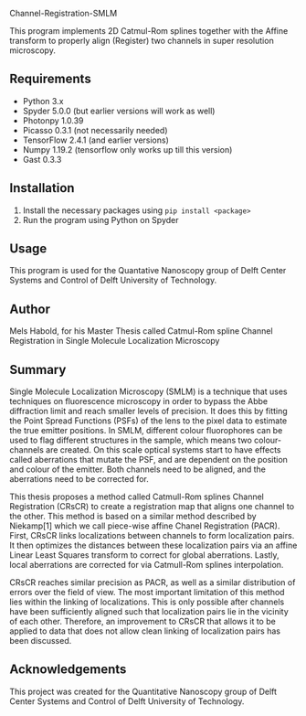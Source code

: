 Channel-Registration-SMLM

This program implements 2D Catmul-Rom splines together with the Affine transform to properly align (Register) two channels in super resolution microscopy.

## Requirements
- Python 3.x 
- Spyder 5.0.0 (but earlier versions will work as well) 
- Photonpy 1.0.39
- Picasso 0.3.1 (not necessarily needed)
- TensorFlow 2.4.1 (and earlier versions) 
- Numpy 1.19.2 (tensorflow only works up till this version)
- Gast 0.3.3

## Installation
1. Install the necessary packages using ```pip install <package>```
2. Run the program using Python on Spyder

## Usage
This program is used for the Quantative Nanoscopy group of Delft Center Systems and Control of Delft University of Technology.

## Author
Mels Habold, for his Master Thesis called Catmul-Rom spline Channel Registration in Single Molecule Localization Microscopy

## Summary

Single Molecule Localization Microscopy (SMLM) is a technique that uses techniques on fluorescence microscopy in order to bypass the Abbe diffraction limit and reach smaller levels of precision. It does this by fitting the Point Spread Functions (PSFs) of the lens to the pixel data to estimate the true emitter positions. In SMLM, different colour fluorophores can be used to flag different structures in the sample, which means two colour-channels are created. On this scale optical systems start to have effects called aberrations that mutate the PSF, and are dependent on the position and colour of the emitter. Both channels need to be aligned, and the aberrations need to be corrected for.

This thesis proposes a method called Catmull-Rom splines Channel Registration (CRsCR) to create a registration map that aligns one channel to the other. This method is based on a similar method described by Niekamp[1] which we call piece-wise affine Chanel Registration (PACR). First, CRsCR links localizations between channels to form localization pairs. It then optimizes the distances between these localization pairs via an affine Linear Least Squares transform to correct for global aberrations. Lastly, local aberrations are corrected for via Catmull-Rom splines interpolation.

CRsCR reaches similar precision as PACR, as well as a similar distribution of errors over the field of view. The most important limitation of this method lies within the linking of localizations. This is only possible after channels have been sufficiently aligned such that localization pairs lie in the vicinity of each other. Therefore, an improvement to CRsCR that allows it to be applied to data that does not allow clean linking of localization pairs has been discussed.

## Acknowledgements

This project was created for the Quantitative Nanoscopy group of Delft Center Systems and Control of Delft University of Technology.
